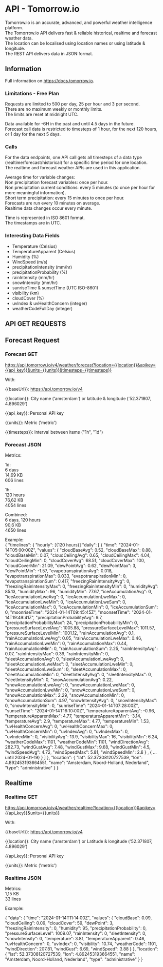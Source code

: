 # API - Tomorrow.io

Tomorrow.io is an accurate, advanced, and powerful weather intelligence platform.  
The Tomorrow.io API delivers fast & reliable historical, realtime and forecast weather data.  
The location can be localised using location names or using latitude & longitude.  
The REST API delivers data in JSON format.

## Information

Full information on <https://docs.tomorrow.io>.  

### Limitations - Free Plan

Requests are limited to 500 per day, 25 per hour and 3 per second.  
There are no maximum weekly or monthly limits.  
The limits are reset at midnight UTC.

Data available for -6H in the past and until 4.5 days in the future.  
Forecast call data is restricted to timesteps of 1 hour, for the next 120 hours, or 1 day for the next 5 days.  

### Calls

For the data endpoints, one API call gets all timesteps of a data type (realtime/forecast/historical) for a specific time period for one location.  
The realtime and forecast weather APIs are used in this application.

Average time for variable changes:  
Non precipitation forecast variables: once per hour.  
Non precipitation current conditions: every 5 minutes (to once per hour for more meaningful information).  
Short term precipitation: every 15 minutes to once per hour.  
Forecasts are run every 10 minutes on average.  
Realtime data changes occur every minute.

Time is represented in ISO 8601 format.  
The timestamps are in UTC.  

### Interesting Data Fields

* Temperature (Celsius)
* TemperatureApparent (Celsius)
* Humidity (%)
* WindSpeed (m/s)
* precipitationIntensity (mm/hr)
* precipitationProbability (%)
* rainIntensity (mm/hr)
* snowIntensity (mm/hr)
* sunriseTime & sunsetTime (UTC ISO-8601)
* visibility (km)
* cloudCover (%)
* uvIndex & uvHealthConcern (integer)
* weatherCodeFullDay (integer)

## API GET REQUESTS

## Forecast Request

### Forecast GET

<https://api.tomorrow.io/v4/weather/forecast?location={{location}}&apikey={{api_key}}&units={{units}}&timesteps={{timesteps}}>

With:

{{baseUrl}}: <https://api.tomorrow.io/v4>  

{{location}}: City name ('amsterdam') or latitude & longitude ('52.371807, 4.896029')  

{{api_key}}: Personal API key  

{{units}}: Metric ('metric')  

{{timesteps}}:  Interval between items ("1h", "1d")  

### Forecast JSON

Metrics:  

1d:  
6 days  
14,69 KB  
606 lines

1h:  
120 hours  
76,62 KB  
4054 lines  

Combined:  
6 days, 120 hours  
90,6 KB  
4650 lines

Example:  
{
    "timelines": {
        "hourly": [{120 hours}]
        "daily": [
            {
                "time": "2024-01-14T05:00:00Z",
                "values": {
                    "cloudBaseAvg": 0.52,
                    "cloudBaseMax": 0.88,
                    "cloudBaseMin": 0.07,
                    "cloudCeilingAvg": 0.65,
                    "cloudCeilingMax": 4.04,
                    "cloudCeilingMin": 0,
                    "cloudCoverAvg": 68.51,
                    "cloudCoverMax": 100,
                    "cloudCoverMin": 21.09,
                    "dewPointAvg": 0.62,
                    "dewPointMax": 3,
                    "dewPointMin": -1.57,
                    "evapotranspirationAvg": 0.018,
                    "evapotranspirationMax": 0.033,
                    "evapotranspirationMin": 0,
                    "evapotranspirationSum": 0.417,
                    "freezingRainIntensityAvg": 0,
                    "freezingRainIntensityMax": 0,
                    "freezingRainIntensityMin": 0,
                    "humidityAvg": 85.13,
                    "humidityMax": 96,
                    "humidityMin": 77.67,
                    "iceAccumulationAvg": 0,
                    "iceAccumulationLweAvg": 0,
                    "iceAccumulationLweMax": 0,
                    "iceAccumulationLweMin": 0,
                    "iceAccumulationLweSum": 0,
                    "iceAccumulationMax": 0,
                    "iceAccumulationMin": 0,
                    "iceAccumulationSum": 0,
                    "moonriseTime": "2024-01-14T09:45:45Z",
                    "moonsetTime": "2024-01-14T19:49:41Z",
                    "precipitationProbabilityAvg": 9.7,
                    "precipitationProbabilityMax": 24,
                    "precipitationProbabilityMin": 0,
                    "pressureSurfaceLevelAvg": 1005.88,
                    "pressureSurfaceLevelMax": 1011.57,
                    "pressureSurfaceLevelMin": 1001.12,
                    "rainAccumulationAvg": 0.1,
                    "rainAccumulationLweAvg": 0.05,
                    "rainAccumulationLweMax": 0.46,
                    "rainAccumulationLweMin": 0,
                    "rainAccumulationMax": 0.44,
                    "rainAccumulationMin": 0,
                    "rainAccumulationSum": 2.25,
                    "rainIntensityAvg": 0.07,
                    "rainIntensityMax": 0.39,
                    "rainIntensityMin": 0,
                    "sleetAccumulationAvg": 0,
                    "sleetAccumulationLweAvg": 0,
                    "sleetAccumulationLweMax": 0,
                    "sleetAccumulationLweMin": 0,
                    "sleetAccumulationLweSum": 0,
                    "sleetAccumulationMax": 0,
                    "sleetAccumulationMin": 0,
                    "sleetIntensityAvg": 0,
                    "sleetIntensityMax": 0,
                    "sleetIntensityMin": 0,
                    "snowAccumulationAvg": 0.22,
                    "snowAccumulationLweAvg": 0,
                    "snowAccumulationLweMax": 0,
                    "snowAccumulationLweMin": 0,
                    "snowAccumulationLweSum": 0,
                    "snowAccumulationMax": 2.29,
                    "snowAccumulationMin": 0,
                    "snowAccumulationSum": 4.97,
                    "snowIntensityAvg": 0,
                    "snowIntensityMax": 0,
                    "snowIntensityMin": 0,
                    "sunriseTime": "2024-01-14T07:28:00Z",
                    "sunsetTime": "2024-01-14T16:10:00Z",
                    "temperatureApparentAvg": -0.96,
                    "temperatureApparentMax": 4.77,
                    "temperatureApparentMin": -3.14,
                    "temperatureAvg": 2.9,
                    "temperatureMax": 4.77,
                    "temperatureMin": 1.53,
                    "uvHealthConcernAvg": 0,
                    "uvHealthConcernMax": 0,
                    "uvHealthConcernMin": 0,
                    "uvIndexAvg": 0,
                    "uvIndexMax": 0,
                    "uvIndexMin": 0,
                    "visibilityAvg": 13.9,
                    "visibilityMax": 16,
                    "visibilityMin": 6.24,
                    "weatherCodeMax": 1101,
                    "weatherCodeMin": 1101,
                    "windDirectionAvg": 282.73,
                    "windGustAvg": 7.48,
                    "windGustMax": 9.68,
                    "windGustMin": 4.5,
                    "windSpeedAvg": 4.72,
                    "windSpeedMax": 5.81,
                    "windSpeedMin": 2.8
                }
            ,
            { ... until 2024-01-19}
            }
        ]
    },
    "location": {
        "lat": 52.37308120727539,
        "lon": 4.892453193664551,
        "name": "Amsterdam, Noord-Holland, Nederland",
        "type": "administrative"
    }
}
  
## Realtime

### Realtime GET

<https://api.tomorrow.io/v4/weather/realtime?location={{location}}&apikey={{api_key}}&units={{units}}>

With:  

{{baseUrl}}: <https://api.tomorrow.io/v4>  

{{location}}: City name ('amsterdam') or Latitude & longitude ('52.371807, 4.896029')  

{{api_key}}: Personal API key  

{{units}}: Metric ('metric')  

### Realtime JSON

Metrics:  
1,15 KB  
33 lines  

Example:  

{
    "data": {
        "time": "2024-01-14T11:14:00Z",
        "values": {
            "cloudBase": 0.09,
            "cloudCeiling": 0.09,
            "cloudCover": 59,
            "dewPoint": 3,
            "freezingRainIntensity": 0,
            "humidity": 95,
            "precipitationProbability": 0,
            "pressureSurfaceLevel": 1009.07,
            "rainIntensity": 0,
            "sleetIntensity": 0,
            "snowIntensity": 0,
            "temperature": 3.81,
            "temperatureApparent": 0.46,
            "uvHealthConcern": 0,
            "uvIndex": 0,
            "visibility": 10.74,
            "weatherCode": 1101,
            "windDirection": 207.81,
            "windGust": 6.69,
            "windSpeed": 3.88
        }
    },
    "location": {
        "lat": 52.37308120727539,
        "lon": 4.892453193664551,
        "name": "Amsterdam, Noord-Holland, Nederland",
        "type": "administrative"
    }
}
